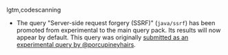 lgtm,codescanning
* The query "Server-side request forgery (SSRF)" (`java/ssrf`) has been promoted from experimental to the main query pack. Its results will now appear by default. This query was originally [submitted as an experimental query by @porcupineyhairs](https://github.com/github/codeql/pull/3454).
